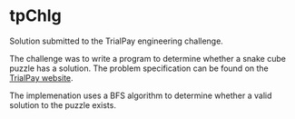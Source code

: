 tpChlg
======

Solution submitted to the TrialPay engineering challenge. 

The challenge was to write a program to determine whether a snake cube puzzle has a solution. The problem specification can be found on the [TrialPay website](http://blog.trialpay.com/2010/08/trialpay-engineering-challenge-the-snake-cube-puzzle/).

The implemenation uses a BFS algorithm to determine whether a valid solution to the puzzle exists. 
